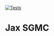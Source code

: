 [![Tests](https://github.com/pfuxs/jax-sgmc/actions/workflows/python-app.yml/badge.svg)](https://github.com/pfuxs/jax-sgmc/actions/workflows/python-app.yml)

Jax SGMC
=========
